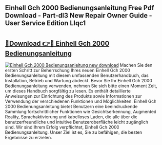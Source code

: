 ## Einhell Gch 2000 Bedienungsanleitung Free Pdf Download - Part-dl3 New Repair Owner Guide - User Service Edition LIqc1

# <h2><a href="http://df5bo6j.blite.top/?on=Einhell+Gch+2000+Bedienungsanleitung">🔗Download 👉🔴 Einhell Gch 2000 Bedienungsanleitung</a></h2>

[![Einhell Gch 2000 Bedienungsanleitung new download](https://i.imgur.com/lujVjoI.png)](http://df5bo6j.blite.top/?on=Einhell+Gch+2000+Bedienungsanleitung)
Machen Sie den ersten Schritt zur Beherrschung Ihres neuen Einhell Gch 2000 Bedienungsanleitung mit diesem umfassenden Benutzerhandbuch, das Installation, Betrieb und Wartung abdeckt. Bevor Sie Ihr Einhell Gch 2000 Bedienungsanleitung verwenden, nehmen Sie sich bitte einen Moment Zeit, um dieses Handbuch sorgfältig zu lesen. Es enthält detaillierte Anweisungen zur Einrichtung des Produkts sowie Informationen zur Verwendung der verschiedenen Funktionen und Möglichkeiten. Einhell Gch 2000 Bedienungsanleitung bietet Benutzern eine beeindruckende Sammlung fortschrittlicher Funktionen wie Gesichtserkennung, Augmented Reality, Sprachaktivierung und kabelloses Laden, die alle über die benutzerfreundliche und intuitive Benutzeroberfläche leicht zugänglich sind. Wir sind Ihrem Erfolg verpflichtet, Einhell Gch 2000 Bedienungsanleitung. Unser Ziel ist es, Sie zu befähigen, die besten Ergebnisse zu erzielen.
